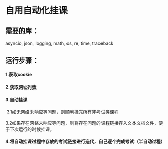 # 自用自动化挂课

## 需要的库：

 asyncio,
 json,
 logging,
 math,
 os,
 re,
 time,
 traceback

## 运行步骤：

#### 1.获取cookie

#### 2.获取网址列表

#### 3.自动挂课

​	3.1如无网络未响应等问题，则顺利挂完所有非考试类课程

​	3.2如果存在网络未响应等问题，则将存在问题的课程链接存入文本文档文件，便于下次运行的时候挂课。

#### 4.将自动挂课过程中存放的考试链接进行迭代，自己逐个完成考试（半自动过程）
